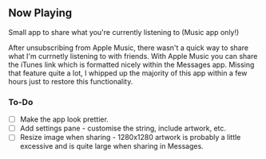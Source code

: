 ## Now Playing
Small app to share what you're currently listening to (Music app only!)

After unsubscribing from Apple Music, there wasn't a quick way to share what I'm currnetly listening to with friends. With Apple Music you can share the iTunes link which is formatted nicely within the Messages app. Missing that feature quite a lot, I whipped up the majority of this app within a few hours just to restore this functionality. 

### To-Do
- [ ] Make the app look prettier.
- [ ] Add settings pane - customise the string, include artwork, etc.
- [ ] Resize image when sharing - 1280x1280 artwork is probably a little excessive and is quite large when sharing in Messages.
